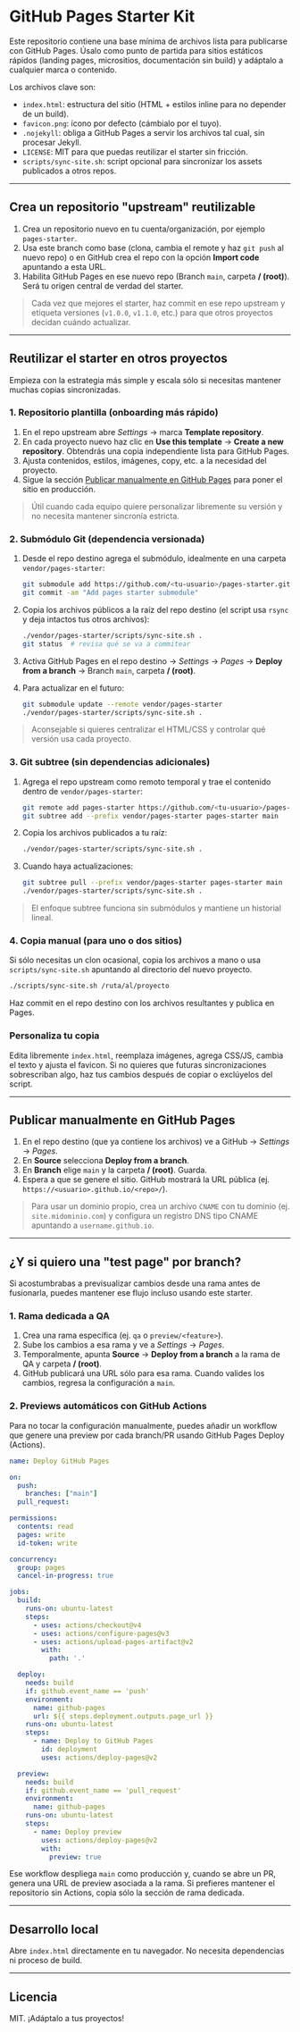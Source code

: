 # GitHub Pages Starter Kit

Este repositorio contiene una base mínima de archivos lista para publicarse con GitHub Pages. Úsalo como punto de partida para sitios estáticos rápidos (landing pages, micrositios, documentación sin build) y adáptalo a cualquier marca o contenido.

Los archivos clave son:

- `index.html`: estructura del sitio (HTML + estilos inline para no depender de un build).
- `favicon.png`: ícono por defecto (cámbialo por el tuyo).
- `.nojekyll`: obliga a GitHub Pages a servir los archivos tal cual, sin procesar Jekyll.
- `LICENSE`: MIT para que puedas reutilizar el starter sin fricción.
- `scripts/sync-site.sh`: script opcional para sincronizar los assets publicados a otros repos.

---

## Crea un repositorio "upstream" reutilizable

1. Crea un repositorio nuevo en tu cuenta/organización, por ejemplo `pages-starter`.
2. Usa este branch como base (clona, cambia el remote y haz `git push` al nuevo repo) o en GitHub crea el repo con la opción **Import code** apuntando a esta URL.
3. Habilita GitHub Pages en ese nuevo repo (Branch `main`, carpeta **/ (root)**). Será tu origen central de verdad del starter.

> Cada vez que mejores el starter, haz commit en ese repo upstream y etiqueta versiones (`v1.0.0`, `v1.1.0`, etc.) para que otros proyectos decidan cuándo actualizar.

---

## Reutilizar el starter en otros proyectos

Empieza con la estrategia más simple y escala sólo si necesitas mantener muchas copias sincronizadas.

### 1. Repositorio plantilla (onboarding más rápido)

1. En el repo upstream abre *Settings* → marca **Template repository**.
2. En cada proyecto nuevo haz clic en **Use this template** → **Create a new repository**. Obtendrás una copia independiente lista para GitHub Pages.
3. Ajusta contenidos, estilos, imágenes, copy, etc. a la necesidad del proyecto.
4. Sigue la sección [Publicar manualmente en GitHub Pages](#publicar-manualmente-en-github-pages) para poner el sitio en producción.

> Útil cuando cada equipo quiere personalizar libremente su versión y no necesita mantener sincronía estricta.

### 2. Submódulo Git (dependencia versionada)

1. Desde el repo destino agrega el submódulo, idealmente en una carpeta `vendor/pages-starter`:

   ```bash
   git submodule add https://github.com/<tu-usuario>/pages-starter.git vendor/pages-starter
   git commit -am "Add pages starter submodule"
   ```

2. Copia los archivos públicos a la raíz del repo destino (el script usa `rsync` y deja intactos tus otros archivos):

   ```bash
   ./vendor/pages-starter/scripts/sync-site.sh .
   git status  # revisa qué se va a commitear
   ```

3. Activa GitHub Pages en el repo destino → *Settings* → *Pages* → **Deploy from a branch** → Branch `main`, carpeta **/ (root)**.
4. Para actualizar en el futuro:

   ```bash
   git submodule update --remote vendor/pages-starter
   ./vendor/pages-starter/scripts/sync-site.sh .
   ```

> Aconsejable si quieres centralizar el HTML/CSS y controlar qué versión usa cada proyecto.

### 3. Git subtree (sin dependencias adicionales)

1. Agrega el repo upstream como remoto temporal y trae el contenido dentro de `vendor/pages-starter`:

   ```bash
   git remote add pages-starter https://github.com/<tu-usuario>/pages-starter.git
   git subtree add --prefix vendor/pages-starter pages-starter main
   ```

2. Copia los archivos publicados a tu raíz:

   ```bash
   ./vendor/pages-starter/scripts/sync-site.sh .
   ```

3. Cuando haya actualizaciones:

   ```bash
   git subtree pull --prefix vendor/pages-starter pages-starter main
   ./vendor/pages-starter/scripts/sync-site.sh .
   ```

> El enfoque subtree funciona sin submódulos y mantiene un historial lineal.

### 4. Copia manual (para uno o dos sitios)

Si sólo necesitas un clon ocasional, copia los archivos a mano o usa `scripts/sync-site.sh` apuntando al directorio del nuevo proyecto.

```bash
./scripts/sync-site.sh /ruta/al/proyecto
```

Haz commit en el repo destino con los archivos resultantes y publica en Pages.

### Personaliza tu copia

Edita libremente `index.html`, reemplaza imágenes, agrega CSS/JS, cambia el texto y ajusta el favicon. Si no quieres que futuras sincronizaciones sobrescriban algo, haz tus cambios después de copiar o exclúyelos del script.

---

## Publicar manualmente en GitHub Pages

1. En el repo destino (que ya contiene los archivos) ve a GitHub → *Settings* → *Pages*.
2. En **Source** selecciona **Deploy from a branch**.
3. En **Branch** elige `main` y la carpeta **/ (root)**. Guarda.
4. Espera a que se genere el sitio. GitHub mostrará la URL pública (ej. `https://<usuario>.github.io/<repo>/`).

> Para usar un dominio propio, crea un archivo `CNAME` con tu dominio (ej. `site.midominio.com`) y configura un registro DNS tipo CNAME apuntando a `username.github.io`.

---

## ¿Y si quiero una "test page" por branch?

Si acostumbrabas a previsualizar cambios desde una rama antes de fusionarla, puedes mantener ese flujo incluso usando este starter.

### 1. Rama dedicada a QA

1. Crea una rama específica (ej. `qa` o `preview/<feature>`).
2. Sube los cambios a esa rama y ve a *Settings* → *Pages*.
3. Temporalmente, apunta **Source** → **Deploy from a branch** a la rama de QA y carpeta **/ (root)**.
4. GitHub publicará una URL sólo para esa rama. Cuando valides los cambios, regresa la configuración a `main`.

### 2. Previews automáticos con GitHub Actions

Para no tocar la configuración manualmente, puedes añadir un workflow que genere una preview por cada branch/PR usando GitHub Pages Deploy (Actions).

```yaml
name: Deploy GitHub Pages

on:
  push:
    branches: ["main"]
  pull_request:

permissions:
  contents: read
  pages: write
  id-token: write

concurrency:
  group: pages
  cancel-in-progress: true

jobs:
  build:
    runs-on: ubuntu-latest
    steps:
      - uses: actions/checkout@v4
      - uses: actions/configure-pages@v3
      - uses: actions/upload-pages-artifact@v2
        with:
          path: '.'

  deploy:
    needs: build
    if: github.event_name == 'push'
    environment:
      name: github-pages
      url: ${{ steps.deployment.outputs.page_url }}
    runs-on: ubuntu-latest
    steps:
      - name: Deploy to GitHub Pages
        id: deployment
        uses: actions/deploy-pages@v2

  preview:
    needs: build
    if: github.event_name == 'pull_request'
    environment:
      name: github-pages
    runs-on: ubuntu-latest
    steps:
      - name: Deploy preview
        uses: actions/deploy-pages@v2
        with:
          preview: true
```

Ese workflow despliega `main` como producción y, cuando se abre un PR, genera una URL de preview asociada a la rama. Si prefieres mantener el repositorio sin Actions, copia sólo la sección de rama dedicada.

---

## Desarrollo local

Abre `index.html` directamente en tu navegador. No necesita dependencias ni proceso de build.

---

## Licencia

MIT. ¡Adáptalo a tus proyectos!
